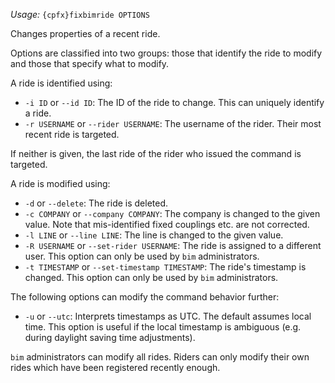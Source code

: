 *Usage:* `{cpfx}fixbimride OPTIONS`

Changes properties of a recent ride.

Options are classified into two groups: those that identify the ride to modify and those that specify what to modify.

A ride is identified using:

* `-i ID` or `--id ID`: The ID of the ride to change. This can uniquely identify a ride.
* `-r USERNAME` or `--rider USERNAME`: The username of the rider. Their most recent ride is targeted.

If neither is given, the last ride of the rider who issued the command is targeted.

A ride is modified using:

* `-d` or `--delete`: The ride is deleted.
* `-c COMPANY` or `--company COMPANY`: The company is changed to the given value. Note that mis-identified fixed couplings etc. are not corrected.
* `-l LINE` or `--line LINE`: The line is changed to the given value.
* `-R USERNAME` or `--set-rider USERNAME`: The ride is assigned to a different user. This option can only be used by `bim` administrators.
* `-t TIMESTAMP` or `--set-timestamp TIMESTAMP`: The ride's timestamp is changed. This option can only be used by `bim` administrators.

The following options can modify the command behavior further:

* `-u` or `--utc`: Interprets timestamps as UTC. The default assumes local time. This option is useful if the local timestamp is ambiguous (e.g. during daylight saving time adjustments).

`bim` administrators can modify all rides. Riders can only modify their own rides which have been registered recently enough.
